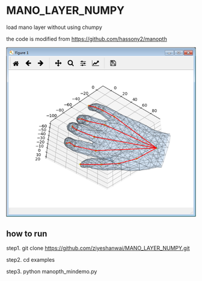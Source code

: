 # MANO_LAYER_NUMPY
load mano layer without using chumpy

the code is modified from https://github.com/hassony2/manopth

![demo](./reade_img/demo_img.png)

## how to run
step1. git clone https://github.com/ziyeshanwai/MANO_LAYER_NUMPY.git

step2. cd examples

step3. python manopth_mindemo.py
